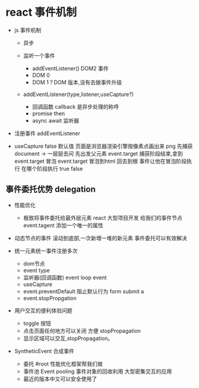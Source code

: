 # react 事件机制

- js 事件机制
  - 异步
  - 监听一个事件
     - addEventListener()
     DOM2 事件
     - DOM 0
     <a onclick = "doSomething()"></a>
     - DOM 1？DOM 版本,没有去做事件升级

  - addEventListener(type,listener,useCapture?)
      - 回调函数 callback 是异步处理的称呼
      - promise then 
      - async await
      监听器

- 注册事件 addEventListener
- useCapture false 默认值
    页面是浏览器渲染引擎按像素点画出来 png
    先捕获 document -> 一层层去问
        先出发父元素
    event.target
        捕获阶段结束,拿到event.target
    冒泡
        event.target 冒泡到html 回去到根
        事件让他在冒泡阶段执行
        在哪个阶段执行
        true false


## 事件委托优势 delegation
- 性能优化
    - 极致将事件委托给最外层元素
    react 大型项目开发
    给我们的事件节点event.tagent 添加一个唯一的属性

- 动态节点的事件
    滚动到底部,一次新增一堆的新元素
    事件委托可以有效解决

- 统一元素统一事件注册多次
  - dom节点
  - event type 
  - 监听器(回调函数) event loop
    event
  - useCapture
  - event.preventDefault 阻止默认行为
      form submit
      a
  - event.stopPropgation

- 用户交互的便利体验问题
  - toggle 按钮
  - 点击页面任何地方可以关闭 方便 stopPropagation
  - 显示区域可以交互,stopPropagation。

- SyntheticEvent 合成事件
  - 委托 #root
       性能优化框架帮我们做
  - 事件池 Event pooling
       事件对象的回收利用
       大型密集交互的应用
  - 最近的版本中又可以安全使用了
